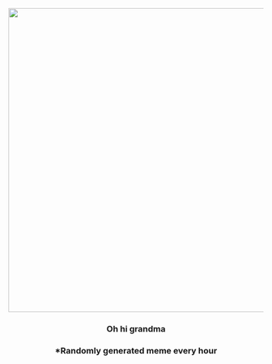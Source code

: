 <p align="center">
        <img src="https://i.redd.it/q39h1wonhru81.jpg" width="600" height="600">
        </p>
        <h3 align="center">Oh hi grandma</h3>
        <h3 align="center">*Randomly generated meme every hour</h3>
    